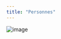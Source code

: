 ```yaml
---
title: "Personnes"
---
```


![image](https://raw.githubusercontent.com/osunyorg/admin/refs/heads/main/app/assets/images/communication/blocks/templates/persons.jpg)

```yaml {filename="Données Hugo"}

```